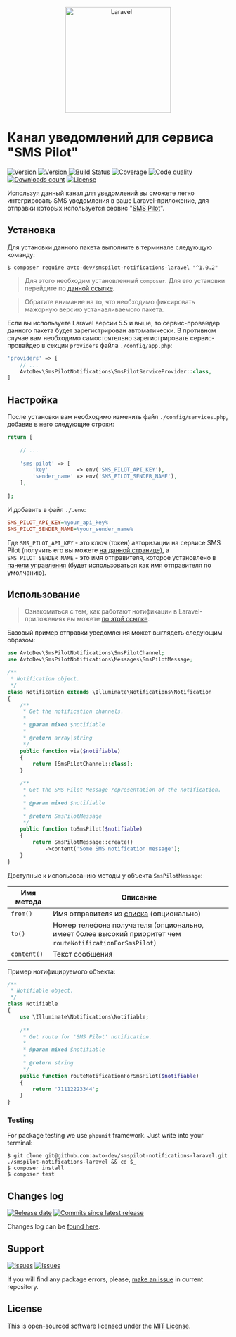 <p align="center">
  <img src="https://laravel.com/assets/img/components/logo-laravel.svg" alt="Laravel" width="240" />
</p>

# Канал уведомлений для сервиса "SMS Pilot"

[![Version][badge_packagist_version]][link_packagist]
[![Version][badge_php_version]][link_packagist]
[![Build Status][badge_build_status]][link_build_status]
[![Coverage][badge_coverage]][link_coverage]
[![Code quality][badge_code_quality]][link_code_quality]
[![Downloads count][badge_downloads_count]][link_packagist]
[![License][badge_license]][link_license]

Используя данный канал для уведомлений вы сможете легко интегрировать SMS уведомления в ваше Laravel-приложение, для отправки которых используется сервис "[SMS Pilot][smspilot_home]".

## Установка

Для установки данного пакета выполните в терминале следующую команду:

```shell
$ composer require avto-dev/smspilot-notifications-laravel "^1.0.2"
```

> Для этого необходим установленный `composer`. Для его установки перейдите по [данной ссылке][getcomposer].

> Обратите внимание на то, что необходимо фиксировать мажорную версию устанавливаемого пакета.

Если вы используете Laravel версии 5.5 и выше, то сервис-провайдер данного пакета будет зарегистрирован автоматически. В противном случае вам необходимо самостоятельно зарегистрировать сервис-провайдер в секции `providers` файла `./config/app.php`:

```php
'providers' => [
    // ...
    AvtoDev\SmsPilotNotifications\SmsPilotServiceProvider::class,
]
```

## Настройка

После установки вам необходимо изменить файл `./config/services.php`, добавив в него следующие строки:

```php
return [
 
    // ...
    
    'sms-pilot' => [
        'key'         => env('SMS_PILOT_API_KEY'),
        'sender_name' => env('SMS_PILOT_SENDER_NAME'),
    ],
 
];
```

И добавить в файл `./.env`:

```ini
SMS_PILOT_API_KEY=%your_api_key%
SMS_PILOT_SENDER_NAME=%your_sender_name%
```

Где `SMS_PILOT_API_KEY` - это ключ (токен) авторизации на сервисе SMS Pilot (получить его вы можете [на данной странице][smspilot_get_api_key]), а `SMS_PILOT_SENDER_NAME` - это имя отправителя, которое установлено в [панели управления][smspilot_sender_names] (будет использоваться как имя отправителя по умолчанию).

## Использование

> Ознакомиться с тем, как работают нотификации в Laravel-приложениях вы можете [по этой ссылке][laravel_notifications].

Базовый пример отправки уведомления может выглядеть следующим образом:

```php
use AvtoDev\SmsPilotNotifications\SmsPilotChannel;
use AvtoDev\SmsPilotNotifications\Messages\SmsPilotMessage;

/**
 * Notification object.
 */
class Notification extends \Illuminate\Notifications\Notification
{
    /**
     * Get the notification channels.
     *
     * @param mixed $notifiable
     *
     * @return array|string
     */
    public function via($notifiable)
    {
        return [SmsPilotChannel::class];
    }

    /**
     * Get the SMS Pilot Message representation of the notification.
     *
     * @param mixed $notifiable
     *
     * @return SmsPilotMessage
     */
    public function toSmsPilot($notifiable)
    {
        return SmsPilotMessage::create()
            ->content('Some SMS notification message');
    }
}
```

Доступные к использованию методы у объекта `SmsPilotMessage`:

Имя метода  | Описание
----------- | --------
`from()`    | Имя отправителя из [списка][smspilot_sender_names] (опционально)
`to()`      | Номер телефона получателя (опционально, имеет более высокий приоритет чем `routeNotificationForSmsPilot`)
`content()` | Текст сообщения

Пример нотифицируемого объекта:

```php
/**
 * Notifiable object.
 */
class Notifiable
{
    use \Illuminate\Notifications\Notifiable;
    
    /**
     * Get route for 'SMS Pilot' notification.
     *
     * @param mixed $notifiable
     *
     * @return string
     */
    public function routeNotificationForSmsPilot($notifiable)
    {
        return '71112223344';
    }
}
```

### Testing

For package testing we use `phpunit` framework. Just write into your terminal:

```shell
$ git clone git@github.com:avto-dev/smspilot-notifications-laravel.git ./smspilot-notifications-laravel && cd $_
$ composer install
$ composer test
```

## Changes log

[![Release date][badge_release_date]][link_releases]
[![Commits since latest release][badge_commits_since_release]][link_commits]

Changes log can be [found here][link_changes_log].

## Support

[![Issues][badge_issues]][link_issues]
[![Issues][badge_pulls]][link_pulls]

If you will find any package errors, please, [make an issue][link_create_issue] in current repository.

## License

This is open-sourced software licensed under the [MIT License][link_license].

[badge_packagist_version]:https://img.shields.io/packagist/v/avto-dev/smspilot-notifications-laravel.svg?maxAge=180
[badge_php_version]:https://img.shields.io/packagist/php-v/avto-dev/smspilot-notifications-laravel.svg?longCache=true
[badge_build_status]:https://travis-ci.org/avto-dev/smspilot-notifications-laravel.svg?branch=master
[badge_code_quality]:https://img.shields.io/scrutinizer/g/avto-dev/smspilot-notifications-laravel.svg?maxAge=180
[badge_coverage]:https://img.shields.io/codecov/c/github/avto-dev/smspilot-notifications-laravel/master.svg?maxAge=60
[badge_downloads_count]:https://img.shields.io/packagist/dt/avto-dev/smspilot-notifications-laravel.svg?maxAge=180
[badge_license]:https://img.shields.io/packagist/l/avto-dev/smspilot-notifications-laravel.svg?longCache=true
[badge_release_date]:https://img.shields.io/github/release-date/avto-dev/smspilot-notifications-laravel.svg?style=flat-square&maxAge=180
[badge_commits_since_release]:https://img.shields.io/github/commits-since/avto-dev/smspilot-notifications-laravel/latest.svg?style=flat-square&maxAge=180
[badge_issues]:https://img.shields.io/github/issues/avto-dev/smspilot-notifications-laravel.svg?style=flat-square&maxAge=180
[badge_pulls]:https://img.shields.io/github/issues-pr/avto-dev/smspilot-notifications-laravel.svg?style=flat-square&maxAge=180
[link_releases]:https://github.com/avto-dev/smspilot-notifications-laravel/releases
[link_packagist]:https://packagist.org/packages/avto-dev/smspilot-notifications-laravel
[link_build_status]:https://travis-ci.org/avto-dev/smspilot-notifications-laravel
[link_coverage]:https://codecov.io/gh/avto-dev/smspilot-notifications-laravel/
[link_changes_log]:https://github.com/avto-dev/smspilot-notifications-laravel/blob/master/CHANGELOG.md
[link_code_quality]:https://scrutinizer-ci.com/g/avto-dev/smspilot-notifications-laravel/
[link_issues]:https://github.com/avto-dev/smspilot-notifications-laravel/issues
[link_create_issue]:https://github.com/avto-dev/smspilot-notifications-laravel/issues/new/choose
[link_commits]:https://github.com/avto-dev/smspilot-notifications-laravel/commits
[link_pulls]:https://github.com/avto-dev/smspilot-notifications-laravel/pulls
[link_license]:https://github.com/avto-dev/smspilot-notifications-laravel/blob/master/LICENSE
[smspilot_home]:https://smspilot.ru/
[smspilot_get_api_key]:https://smspilot.ru/my-settings.php#api
[smspilot_sender_names]:https://smspilot.ru/my-sender.php
[laravel_notifications]:https://laravel.com/docs/5.5/notifications
[getcomposer]:https://getcomposer.org/download/
